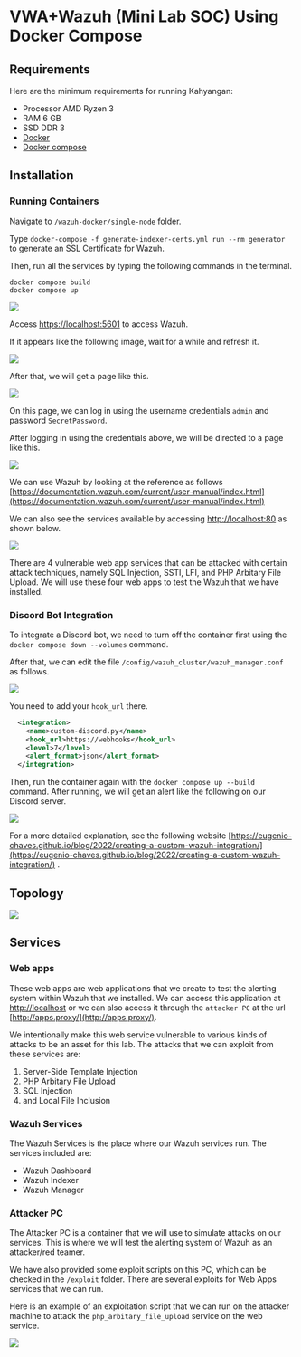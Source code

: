 
# VWA+Wazuh (Mini Lab SOC) Using Docker Compose
## Requirements
Here are the minimum requirements for running Kahyangan:
- Processor AMD Ryzen 3
- RAM 6 GB
- SSD DDR 3
- [Docker](https://docs.docker.com/get-docker/)
- [Docker compose](https://docs.docker.com/compose/install/)

## Installation
### Running Containers

Navigate to `/wazuh-docker/single-node` folder.

Type `docker-compose -f generate-indexer-certs.yml run --rm generator` to generate an SSL Certificate for Wazuh.

Then, run all the services by typing the following commands in the terminal.

```shell
docker compose build
docker compose up
```

![](https://i.imgur.com/wo3RDGs.png)

Access [https://localhost:5601](https://localhost:5601) to access Wazuh.

If it appears like the following image, wait for a while and refresh it.

![](https://i.imgur.com/LUlqo7n.png)

After that, we will get a page like this.

![](https://i.imgur.com/aEatVzi.png)

On this page, we can log in using the username credentials `admin` and password `SecretPassword`.

After logging in using the credentials above, we will be directed to a page like this.

![](https://i.imgur.com/7aRgoMW.png)

We can use Wazuh by looking at the reference as follows [https://documentation.wazuh.com/current/user-manual/index.html](https://documentation.wazuh.com/current/user-manual/index.html)

We can also see the services available by accessing [http://localhost:80](http://localhost:80) as shown below.

![](https://i.imgur.com/CCGDYwD.png)

There are 4 vulnerable web app services that can be attacked with certain attack techniques, namely SQL Injection, SSTI, LFI, and PHP Arbitary File Upload. We will use these four web apps to test the Wazuh that we have installed.

### Discord Bot Integration

To integrate a Discord bot, we need to turn off the container first using the `docker compose down --volumes` command.

After that, we can edit the file `/config/wazuh_cluster/wazuh_manager.conf` as follows.

![](https://i.imgur.com/kdP9YBj.png)

You need to add your `hook_url` there.

```xml
  <integration>
    <name>custom-discord.py</name>
    <hook_url>https://webhooks</hook_url>
    <level>7</level>
    <alert_format>json</alert_format>
  </integration>
```

Then, run the container again with the `docker compose up --build` command. After running, we will get an alert like the following on our Discord server.

![](https://i.imgur.com/4HyzKhh.png)

For a more detailed explanation, see the following website [https://eugenio-chaves.github.io/blog/2022/creating-a-custom-wazuh-integration/](https://eugenio-chaves.github.io/blog/2022/creating-a-custom-wazuh-integration/) .

## Topology

![](https://i.imgur.com/B0Q5JIk.png)

## Services

### Web apps

These web apps are web applications that we create to test the alerting system within Wazuh that we installed. We can access this application at [http://localhost](http://localhost) or we can also access it through the `attacker PC` at the url [http://apps.proxy/](http://apps.proxy/).

We intentionally make this web service vulnerable to various kinds of attacks to be an asset for this lab. The attacks that we can exploit from these services are:

1.  Server-Side Template Injection
2.  PHP Arbitary File Upload
3.  SQL Injection
4.  and Local File Inclusion

### Wazuh Services

The Wazuh Services is the place where our Wazuh services run. The services included are:

-   Wazuh Dashboard
-   Wazuh Indexer
-   Wazuh Manager

### Attacker PC

The Attacker PC is a container that we will use to simulate attacks on our services. This is where we will test the alerting system of Wazuh as an attacker/red teamer.

We have also provided some exploit scripts on this PC, which can be checked in the `/exploit` folder. There are several exploits for Web Apps services that we can run.

Here is an example of an exploitation script that we can run on the attacker machine to attack the `php_arbitary_file_upload` service on the web service.

![](https://i.imgur.com/enJ7yKb.png)
